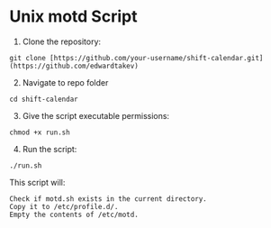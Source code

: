 # Unix motd Script

1. Clone the repository:
```
git clone [https://github.com/your-username/shift-calendar.git](https://github.com/edwardtakev)
```
2. Navigate to repo folder
```
cd shift-calendar
```
3. Give the script executable permissions:
```
chmod +x run.sh
```
4. Run the script:
```
./run.sh
```

This script will:

    Check if motd.sh exists in the current directory.
    Copy it to /etc/profile.d/.
    Empty the contents of /etc/motd.
